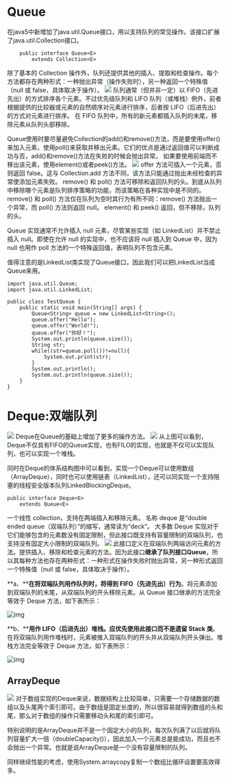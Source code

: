 # Queue
在java5中新增加了java.util.Queue接口，用以支持队列的常见操作。该接口扩展了java.util.Collection接口。
```
    public interface Queue<E>   
        extends Collection<E>  
```
除了基本的 Collection 操作外，队列还提供其他的插入、提取和检查操作。每个方法都存在两种形式：一种抛出异常（操作失败时），另一种返回一个特殊值（null 或 false，具体取决于操作）。
![](http://dl2.iteye.com/upload/attachment/0099/4684/0a3af09c-84c1-3192-a396-788778793770.jpg)
队列通常（但并非一定）以 FIFO（先进先出）的方式排序各个元素。不过优先级队列和 LIFO 队列（或堆栈）例外，前者根据提供的比较器或元素的自然顺序对元素进行排序，后者按 LIFO（后进先出）的方式对元素进行排序。
在 FIFO 队列中，所有的新元素都插入队列的末尾，移除元素从队列头部移除。
 
Queue使用时要尽量避免Collection的add()和remove()方法，而是要使用offer()来加入元素，使用poll()来获取并移出元素。它们的优点是通过返回值可以判断成功与否，add()和remove()方法在失败的时候会抛出异常。 如果要使用前端而不移出该元素，使用element()或者peek()方法。
![](http://dl2.iteye.com/upload/attachment/0099/4686/6c5cd3f1-9cb8-3af5-8be6-558e880fb143.jpg)
offer 方法可插入一个元素，否则返回 false。这与 Collection.add 方法不同，该方法只能通过抛出未经检查的异常使添加元素失败。
remove() 和 poll() 方法可移除和返回队列的头。到底从队列中移除哪个元素是队列排序策略的功能，而该策略在各种实现中是不同的。remove() 和 poll() 方法仅在队列为空时其行为有所不同：remove() 方法抛出一个异常，而 poll() 方法则返回 null。
element() 和 peek() 返回，但不移除，队列的头。
 
Queue 实现通常不允许插入 null 元素，尽管某些实现（如 LinkedList）并不禁止插入 null。即使在允许 null 的实现中，也不应该将 null 插入到 Queue 中，因为 null 也用作 poll 方法的一个特殊返回值，表明队列不包含元素。
 
值得注意的是LinkedList类实现了Queue接口，因此我们可以把LinkedList当成Queue来用。
```
import java.util.Queue;  
import java.util.LinkedList;  

public class TestQueue {  
    public static void main(String[] args) {  
        Queue<String> queue = new LinkedList<String>();  
        queue.offer("Hello");  
        queue.offer("World!");  
        queue.offer("你好！");  
        System.out.println(queue.size());  
        String str;  
        while((str=queue.poll())!=null){  
            System.out.print(str);  
        }  
        System.out.println();  
        System.out.println(queue.size());  
    }  
} 
```
# Deque:双端队列
![](http://img.my.csdn.net/uploads/201212/07/1354809676_3123.png)
Deque在Queue的基础上增加了更多的操作方法。
![](http://img.my.csdn.net/uploads/201212/07/1354809693_2460.png)
从上图可以看到，Deque不仅具有FIFO的Queue实现，也有FILO的实现，也就是不仅可以实现队列，也可以实现一个堆栈。

同时在Deque的体系结构图中可以看到，实现一个Deque可以使用数组（ArrayDeque），同时也可以使用链表（LinkedList），还可以同实现一个支持阻塞的线程安全版本队列LinkedBlockingDeque。



```
public interface Deque<E>
	extends Queue<E>
```
一个线性 collection，支持在两端插入和移除元素。
名称 deque 是“double ended queue（双端队列）”的缩写，通常读为“deck”。
大多数 Deque 实现对于它们能够包含的元素数没有固定限制，但此接口既支持有容量限制的双端队列，也支持没有固定大小限制的双端队列。
![](http://dl2.iteye.com/upload/attachment/0099/4690/b1956624-3f28-312c-808a-301e67059ce8.jpg)
此接口定义在双端队列两端访问元素的方法。提供插入、移除和检查元素的方法。因为此接口**继承了队列接口Queue**，所以其每种方法也存在两种形式：一种形式在操作失败时抛出异常，另一种形式返回一个特殊值（null 或 false，具体取决于操作）。

 

**a、****在将双端队列用作队列时，将得到 FIFO（先进先出）行为**。将元素添加到双端队列的末尾，从双端队列的开头移除元素。从 Queue 接口继承的方法完全等效于 Deque 方法，如下表所示：

![img](http://dl2.iteye.com/upload/attachment/0099/4692/f769ea83-1a83-3bec-84df-52342cbe00b8.jpg)

**b、****用作 LIFO（后进先出）堆栈。应优先使用此接口而不是遗留 Stack 类**。在将双端队列用作堆栈时，元素被推入双端队列的开头并从双端队列开头弹出。堆栈方法完全等效于 Deque 方法，如下表所示：

![img](http://dl2.iteye.com/upload/attachment/0099/4694/610121eb-2298-36a9-918a-73cdaa085df9.jpg)

## ArrayDeque
![](http://img.my.csdn.net/uploads/201212/07/1354809706_2576.png)
对于数组实现的Deque来说，数据结构上比较简单，只需要一个存储数据的数组以及头尾两个索引即可。由于数组是固定长度的，所以很容易就得到数组的头和尾，那么对于数组的操作只需要移动头和尾的索引即可。

特别说明的是ArrayDeque并不是一个固定大小的队列，每次队列满了以后就将队列容量扩大一倍（doubleCapacity()），因此加入一个元素总是能成功，而且也不会抛出一个异常。也就是说ArrayDeque是一个没有容量限制的队列。

同样继续性能的考虑，使用System.arraycopy复制一个数组比循环设置要高效得多。



